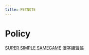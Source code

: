 ```yaml
---
title: PETNOTE
---
```


# Policy

[SUPER SIMPLE SAMEGAME](SUPER_SIMPLE_SAMEGAME "SUPER SIMPLE SAMEGAME")
[漢字練習帳](KanjiExercise "漢字練習帳")